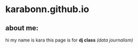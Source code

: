 # karabonn.github.io
## about me: 
hi my name is kara 
this page is for **dj class** _(data journalism)_ 
